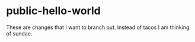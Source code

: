 # public-hello-world
These are changes that I want to branch out.
Instead of tacos I am thinking of sundae.
